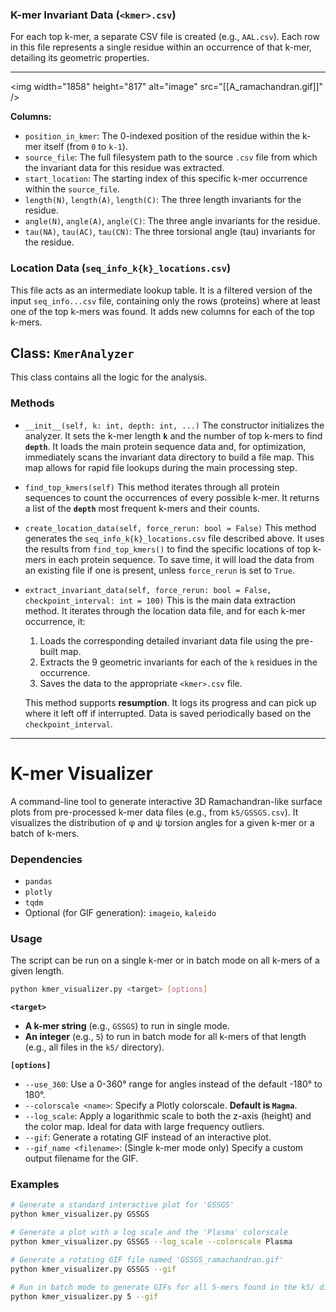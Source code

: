 ### K-mer Invariant Data (`<kmer>.csv`)

For each top k-mer, a separate CSV file is created (e.g., `AAL.csv`). Each row in this file represents a single residue within an occurrence of that k-mer, detailing its geometric properties.

-----

\<img width="1858" height="817" alt="image" src="[[A_ramachandran.gif]]" /\>

**Columns:**

  * `position_in_kmer`: The 0-indexed position of the residue within the k-mer itself (from `0` to `k-1`).
  * `source_file`: The full filesystem path to the source `.csv` file from which the invariant data for this residue was extracted.
  * `start_location`: The starting index of this specific k-mer occurrence within the `source_file`.
  * `length(N)`, `length(A)`, `length(C)`: The three length invariants for the residue.
  * `angle(N)`, `angle(A)`, `angle(C)`: The three angle invariants for the residue.
  * `tau(NA)`, `tau(AC)`, `tau(CN)`: The three torsional angle (tau) invariants for the residue.

### Location Data (`seq_info_k{k}_locations.csv`)

This file acts as an intermediate lookup table. It is a filtered version of the input `seq_info...csv` file, containing only the rows (proteins) where at least one of the top k-mers was found. It adds new columns for each of the top k-mers.

## Class: `KmerAnalyzer`

This class contains all the logic for the analysis.

### Methods

  * `__init__(self, k: int, depth: int, ...)`
    The constructor initializes the analyzer. It sets the k-mer length **`k`** and the number of top k-mers to find **`depth`**. It loads the main protein sequence data and, for optimization, immediately scans the invariant data directory to build a file map. This map allows for rapid file lookups during the main processing step.

  * `find_top_kmers(self)`
    This method iterates through all protein sequences to count the occurrences of every possible k-mer. It returns a list of the **`depth`** most frequent k-mers and their counts.

  * `create_location_data(self, force_rerun: bool = False)`
    This method generates the `seq_info_k{k}_locations.csv` file described above. It uses the results from `find_top_kmers()` to find the specific locations of top k-mers in each protein sequence. To save time, it will load the data from an existing file if one is present, unless `force_rerun` is set to `True`.

  * `extract_invariant_data(self, force_rerun: bool = False, checkpoint_interval: int = 100)`
    This is the main data extraction method. It iterates through the location data file, and for each k-mer occurrence, it:

    1.  Loads the corresponding detailed invariant data file using the pre-built map.
    2.  Extracts the 9 geometric invariants for each of the `k` residues in the occurrence.
    3.  Saves the data to the appropriate `<kmer>.csv` file.

    This method supports **resumption**. It logs its progress and can pick up where it left off if interrupted. Data is saved periodically based on the `checkpoint_interval`.

-----

# K-mer Visualizer

A command-line tool to generate interactive 3D Ramachandran-like surface plots from pre-processed k-mer data files (e.g., from `k5/GSSGS.csv`). It visualizes the distribution of φ and ψ torsion angles for a given k-mer or a batch of k-mers.

### Dependencies

  * `pandas`
  * `plotly`
  * `tqdm`
  * Optional (for GIF generation): `imageio`, `kaleido`

### Usage

The script can be run on a single k-mer or in batch mode on all k-mers of a given length.

```bash
python kmer_visualizer.py <target> [options]
```

**`<target>`**

  * **A k-mer string** (e.g., `GSSGS`) to run in single mode.
  * **An integer** (e.g., `5`) to run in batch mode for all k-mers of that length (e.g., all files in the `k5/` directory).

**`[options]`**

  * `--use_360`: Use a 0-360° range for angles instead of the default -180° to 180°.
  * `--colorscale <name>`: Specify a Plotly colorscale. **Default is `Magma`**.
  * `--log_scale`: Apply a logarithmic scale to both the z-axis (height) and the color map. Ideal for data with large frequency outliers.
  * `--gif`: Generate a rotating GIF instead of an interactive plot.
  * `--gif_name <filename>`: (Single k-mer mode only) Specify a custom output filename for the GIF.

### Examples

```bash
# Generate a standard interactive plot for 'GSSGS'
python kmer_visualizer.py GSSGS

# Generate a plot with a log scale and the 'Plasma' colorscale
python kmer_visualizer.py GSSGS --log_scale --colorscale Plasma

# Generate a rotating GIF file named 'GSSGS_ramachandran.gif'
python kmer_visualizer.py GSSGS --gif

# Run in batch mode to generate GIFs for all 5-mers found in the k5/ directory
python kmer_visualizer.py 5 --gif
```